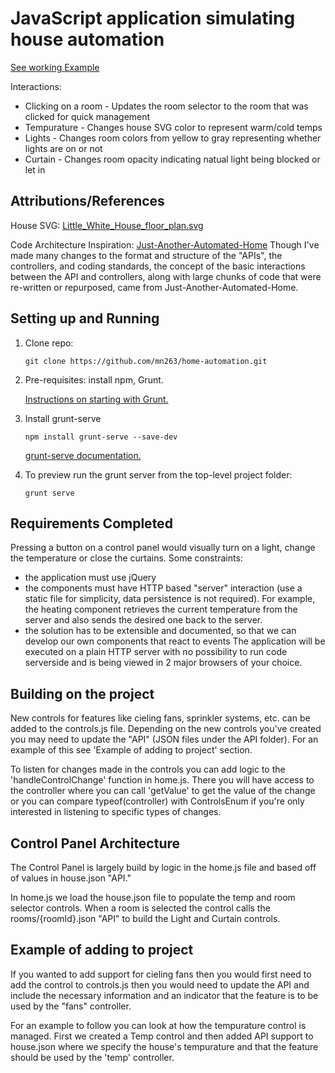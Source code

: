 # JavaScript application simulating house automation

[See working Example](https://mn263.github.io/home-automation/) 

Interactions: 
- Clicking on a room - Updates the room selector to the room that was clicked for quick management
- Tempurature - Changes house SVG color to represent warm/cold temps
- Lights - Changes room colors from yellow to gray representing whether lights are on or not
- Curtain - Changes room opacity indicating natual light being blocked or let in

## Attributions/References
House SVG:
[Little_White_House_floor_plan.svg](https://en.m.wikipedia.org/wiki/File:Little_White_House_floor_plan.svg)

Code Architecture Inspiration:
[Just-Another-Automated-Home](https://github.com/marybeshaw/Just-Another-Automated-Home)
Though I've made many changes to the format and structure of the "APIs", the controllers, and coding standards, the concept of the basic interactions between the API and controllers, along with large chunks of code that were re-written or repurposed, came from Just-Another-Automated-Home.

## Setting up and Running

1.  Clone repo: 

        git clone https://github.com/mn263/home-automation.git


2.  Pre-requisites: install npm, Grunt. 

    [Instructions on starting with Grunt.](https://gruntjs.com/getting-started)


3.  Install grunt-serve

        npm install grunt-serve --save-dev

    [grunt-serve documentation.](https://www.npmjs.com/package/grunt-serve)


4.  To preview run the grunt server from the top-level project folder:

        grunt serve


## Requirements Completed

Pressing a button on a control panel would visually turn on a light, change the
temperature or close the curtains. Some constraints:
- the application must use jQuery
- the components must have HTTP based "server" interaction (use a static file
for simplicity, data persistence is not required). For example, the heating component
retrieves the current temperature from the server and also sends the desired one
back to the server.
- the solution has to be extensible and documented, so that we can
develop our own components that react to events
The application will be executed on a plain HTTP server with no possibility to run
code serverside and is being viewed in 2 major browsers of your choice.


## Building on the project

New controls for features like cieling fans, sprinkler systems, etc. can be added to the controls.js file.
Depending on the new controls you've created you may need to update the "API" (JSON files under the API folder). For an example of this see 'Example of adding to project' section.

To listen for changes made in the controls you can add logic to the 'handleControlChange' function in home.js.
There you will have access to the controller where you can call 'getValue' to get the value of the change or you can compare typeof(controller) with ControlsEnum if you're only interested in listening to specific types of changes.

## Control Panel Architecture

The Control Panel is largely build by logic in the home.js file and based off of values in house.json "API."

In home.js we load the house.json file to populate the temp and room selector controls. 
When a room is selected the control calls the rooms/{roomId}.json "API" to build the Light and Curtain controls.


## Example of adding to project
If you wanted to add support for cieling fans then you would first need to add the control to controls.js then you would need to update the API and include the necessary information and an indicator that the feature is to be used by the "fans" controller.

For an example to follow you can look at how the tempurature control is managed. First we created a Temp control and then added API support to house.json where we specify the house's tempurature and that the feature should be used by the 'temp' controller.